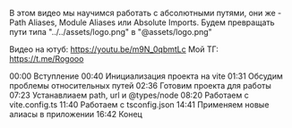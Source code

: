 В этом видео мы научимся работать с абсолютными путями, они же - Path Aliases, Module Aliases или Absolute Imports. Будем превращать пути типа "../../assets/logo.png" в "@assets/logo.png"

Видео на ютуб: https://youtu.be/m9N_0qbmtLc
Мой ТГ: https://t.me/Rogooo

00:00 Вступление
00:40 Инициализация проекта на vite
01:31 Обсудим проблемы относительных путей
02:36 Готовим проекта для работы
07:23 Устанавлиаем path, url и @types/node
08:20 Работаем с vite.config.ts
11:40 Работаем с tsconfig.json
14:41 Применяем новые алиасы в приложении
16:42 Конец